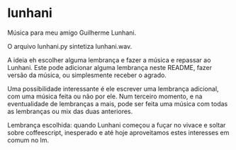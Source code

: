 lunhani
=======

Música para meu amigo Guilherme Lunhani.

O arquivo lunhani.py sintetiza lunhani.wav.

A ideia eh escolher alguma lembrança e fazer
a música e repassar ao Lunhani. Este pode adicionar
alguma lembrança neste README, fazer versão da música,
ou simplesmente receber o agrado.

Uma possibilidade interessante é ele escrever
uma lembrança adicional, com uma música feita ou não por ele.
Num terceiro momento,
e na eventualidade de lembranças a mais,
pode ser feita uma música com todas as lembranças ou mix das
duas anteriores.

Lembrança escolhida: quando Lunhani começou a fuçar no vivace
e soltar sobre coffeescript, inesperado e até hoje
aproveitamos estes interesses em comum no lm.
